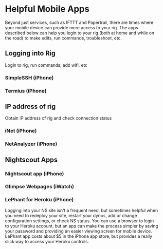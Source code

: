 # Helpful Mobile Apps

Beyond just services, such as IFTTT and Papertrail, there are times where your mobile device can provide more access to your rig.  The apps described below can help you login to your rig (both at home and while on the road) to make edits, run commands, troubleshoot, etc.

## Logging into Rig

Login to rig, run commands, add wifi, etc

### SimpleSSH (iPhone)

### Termius (iPhone)

## IP address of rig

Obtain IP address of rig and check connection status

### iNet (iPhone)

### NetAnalyzer (iPhone)

## Nightscout Apps

### Nightscout app (iPhone)

### Glimpse Webpages (iWatch)

### LePhant for Heroku (iPhone)

Logging into your NS site isn't a frequent need, but sometimes helpful when you need to redeploy your site, restart your dynos, add or change configuration settings, or check NS status.  You can use a browser to login to your Heroku account, but an app can make the process simpler by saving your password and providing an easier viewing screen for mobile device. LePhant app costs about $5 in the iPhone app store, but provides a really slick way to access your Heroku controls.
